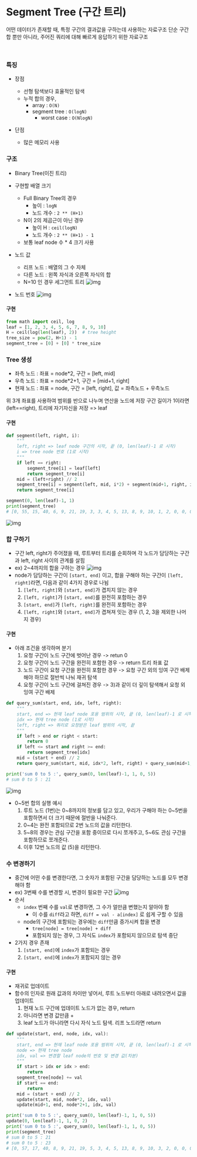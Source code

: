 # Segment Tree (구간 트리)

어떤 데이터가 존재할 때, 특정 구간의 결과값을 구하는데 사용하는 자료구조
단순 구간합 뿐만 아니라, 주어진 쿼리에 대해 빠르게 응답하기 위한 자료구조

<br>


### 특징

* 장점
  - 선형 탐색보다 효율적인 탐색
  - 누적 합의 경우, 
    - array : `O(N)`
    - segment tree : `O(logN)`
      - worst case : `O(NlogN)`

* 단점
  - 많은 메모리 사용


### 구조

- Binary Tree(이진 트리)

- 구현할 배열 크기
  - Full Binary Tree의 경우
    - 높이 : `logN`
    - 노드 개수 : `2 ** (H+1)`
  - N이 2의 제곱근이 아닌 경우
    - 높이 H : `ceil(logN)`
    - 노드 개수 : `2 ** (H+1) - 1`
  - 보통 leaf node 수 * 4 크기 사용


* 노드 값
  * 리프 노드 : 배열의 그 수 자체
  * 다른 노드 : 왼쪽 자식과 오른쪽 자식의 합
  * N=10 인 경우 세그먼트 트리
    ![img](tree.assets/img-segmenttree.png)

* 노드 번호
  ![img](tree.assets/img-segmenttreenum.png)

#### 구현

```python
from math import ceil, log
leaf = [1, 2, 3, 4, 5, 6, 7, 8, 9, 10]
H = ceil(log(len(leaf), 2))  # tree height
tree_size = pow(2, H+1) - 1
segment_tree = [0] + [0] * tree_size
```

### Tree 생성

- 좌측 노드 : 좌표 = node*2,    구간 = [left, mid]
- 우측 노드 : 좌표 = node*2+1,  구간 = [mid+1, right]
- 현재 노드 : 좌표 = node,      구간 = [left, right],     값 = 좌측노드 + 우측노드

위 3개 좌표를 사용하여 범위를 반으로 나누며 연산을 노드에 저장
구간 길이가 1이라면 (left==right), 트리에 자기자신을 저장 => leaf

#### 구현

```python
def segment(left, right, i):
    """
    left, right => leaf node 구간의 시작, 끝 (0, len(leaf)-1 로 시작)
    i => tree node 번호 (1로 시작)
    """
    if left == right:
        segment_tree[i] = leaf[left]
        return segment_tree[i]
    mid = (left+right) // 2
    segment_tree[i] = segment(left, mid, i*2) + segment(mid+1, right, i*2+1)
    return segment_tree[i]

segment(0, len(leaf)-1, 1)
print(segment_tree)
# [0, 55, 15, 40, 6, 9, 21, 19, 3, 3, 4, 5, 13, 8, 9, 10, 1, 2, 0, 0, 0, 0, 0, 0, 6, 7, 0, 0, 0, 0, 0, 0]

```
![img](https://blog.kakaocdn.net/dn/BRBwh/btsfdauZZNb/Cw4ISHOzEd6FNVRZPDbNZK/img.gif)


### 합 구하기

* 구간 left, right가 주어졌을 때, 루트부터 트리를 순회하며 각 노드가 담당하는 구간과 left, right 사이의 관계를 살핌
* ex) 2~4까지의 합을 구하는 경우
  ![img](tree.assets/img-segmenttreesum.png)
* node가 담당하는 구간이 `[start, end]` 이고, 합을 구해야 하는 구간이 `[left, right]`라면, 다음과 같이 4가지 경우로 나뉨
  1. `[left, right]`와 `[start, end]`가 겹치지 않는 경우
  2. `[left, right]`가 `[start, end]`를 완전히 포함하는 경우
  3. `[start, end]`가 `[left, right]`를 완전히 포함하는 경우
  4. `[left, right]`와 `[start, end]`가 겹쳐져 잇는 경우 (1, 2, 3을 제외한 나머지 경우)


#### 구현

- 아래 조건을 생각하며 분기
    1) 요청 구간이 노드 구간에 벗어난 경우 
        -> retun 0
    2) 요청 구간이 노드 구간을 완전히 포함한 경우 
        -> return 트리 좌표 값
    3) 노드 구간이 요청 구간을 완전히 포함한 경우 
        -> 요청 구간 외의 잉여 구간 배제해야 하므로 절반씩 나눠 재귀 탐색
    4) 요청 구간이 노드 구간에 걸쳐진 경우
        -> 3)과 같이 더 깊이 탐색해서 요청 외 잉여 구간 배제

```python
def query_sum(start, end, idx, left, right):
    """
    start, end => 현재 leaf node 포용 범위의 시작, 끝 (0, len(leaf)-1 로 시작)
    idx => 현재 tree node (1로 시작)
    left, right => 쿼리로 요청받은 leaf 범위의 시작, 끝
    """
    if left > end or right < start:
        return 0
    if left <= start and right >= end:
        return segment_tree[idx]
    mid = (start + end) // 2
    return query_sum(start, mid, idx*2, left, right) + query_sum(mid+1, end, idx*2+1, left, right)

print('sum 0 to 5 :', query_sum(0, len(leaf)-1, 1, 0, 5))
# sum 0 to 5 : 21
```
![img](tree.assets/img-segmentsumex.png)

- 0~5번 합의 실행 예시
  1. 루트 노드 (1번)는 0~8까지의 정보를 담고 있고, 우리가 구해야 하는 0~5번을 포함하면서 더 크기 때문에 절반을 나눠준다.
  2. 0~4는 완전 포함되므로 2번 노드의 값을 리턴한다.
  3. 5~8의 경우는 관심 구간을 포함 중이므로 다시 쪼개주고, 5~6도 관심 구간을 포함하므로 쪼개준다.
  4. 이후 12번 노드의 값 (5)을 리턴한다.



### 수 변경하기

* 중간에 어떤 수를 변경한다면, 그 숫자가 포함된 구간을 담당하는 노드를 모두 변경해야 함
* ex) 3번째 수를 변경할 시, 변경이 필요한 구간
  ![img](tree.assets/img-segmenttreechange.png)
* 순서
  * `index` 번째 수를 `val`로 변경하면, 그 수가 얼만큼 변했는지 알아야 함
    * 이 수를 `diff`라고 하면, `diff = val - a[index]` 로 쉽게 구할 수 있음
  * node의 구간에 포함되는 경우에는 `diff`만큼 증가시켜 합을 변경
    * `tree[node] = tree[node] + diff`
    * 포함되지 않는 경우, 그 자식도 `index`가 포함되지 않으므로 탐색 중단
* 2가지 경우 존재
  1. `[start, end]`에 `index`가 포함되는 경우
  2. `[start, end]`에 `index`가 포함되지 않는 경우

#### 구현

- 재귀로 업데이트
- 함수의 인자로 원래 값과의 차이만 넣어서, 루트 노드부터 아래로 내려오면서 값을 업데이트
    1. 현재 노드 구간에 업데이트 노드가 없는 경우, return
    2. 아니라면 변경 값만큼 +
    3. leaf 노드가 아니라면 다시 자식 노드 탐색. 리프 노드라면 return

```python 
def update(start, end, node, idx, val):
    """
    start, end => 현재 leaf node 포용 범위의 시작, 끝 (0, len(leaf)-1 로 시작)
    node => 현재 tree node
    idx, val => 변경할 leaf node의 번호 및 변경 값(차분)
    """
    if start > idx or idx > end:
        return 
    segment_tree[node] += val
    if start == end:
        return
    mid = (start + end) // 2
    update(start, mid, node*2, idx, val)
    update(mid+1, end, node*2+1, idx, val)

print('sum 0 to 5 :', query_sum(0, len(leaf)-1, 1, 0, 5))
update(0, len(leaf)-1, 1, 0, 2)
print('sum 0 to 5 :', query_sum(0, len(leaf)-1, 1, 0, 5))
print(segment_tree)
# sum 0 to 5 : 21
# sum 0 to 5 : 23
# [0, 57, 17, 40, 8, 9, 21, 19, 5, 3, 4, 5, 13, 8, 9, 10, 3, 2, 0, 0, 0, 0, 0, 0, 6, 7, 0, 0, 0, 0, 0, 0]
```